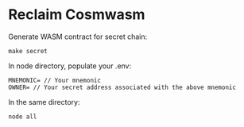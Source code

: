 # Reclaim Cosmwasm

Generate WASM contract for secret chain:

```
make secret
```

In node directory, populate your .env:

```
MNEMONIC= // Your mnemonic
OWNER= // Your secret address associated with the above mnemonic
```

In the same directory:

```
node all
```
